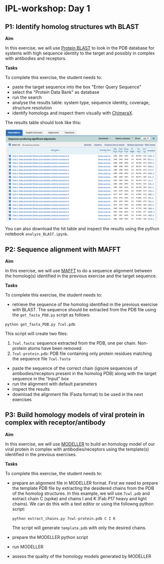 # IPL-workshop: Day 1

## P1: Identify homolog structures wth BLAST

**Aim**

In this exercise, we will use [Protein BLAST](https://blast.ncbi.nlm.nih.gov/Blast.cgi?PROGRAM=blastp&PAGE_TYPE=BlastSearch&LINK_LOC=blasthome) to look in the PDB database for systems with high sequence identity to the target and possibly in complex with antibodies and receptors.

**Tasks**

To complete this exercise, the student needs to:
* paste the target sequence into the box "Enter Query Sequence"
* select the "Protein Data Bank" as database
* run the search
* analyse the results table: system type, sequence identity, coverage, structure resolution
* identify homologs and inspect them visually with [ChimeraX](https://www.cgl.ucsf.edu/chimerax/).

The results table should look like this:

![title](blast.png)

You can also download the hit table and inspect the results using the python notebook ```analyze_BLAST.ipynb```. 

## P2: Sequence alignment with MAFFT

**Aim**

In this exercise, we will use [MAFFT](https://mafft.cbrc.jp/alignment/server/index.html) to do a sequence alignment between the homolog(s) identified in the previous exercise and the target sequence.

**Tasks**

To complete this exercise, the student needs to:

* retrieve the sequence of the homolog identified in the previous exercise with BLAST. 
  The sequence should be extracted from the PDB file using the ```get_fasta_PDB.py``` script as follows:
```
python get_fasta_PDB.py 7cwl.pdb 
```
This script will create two files:
1. ```7cwl.fasta```: sequence extracted from the PDB, one per chain. Non-protein atoms have been removed
2. ```7cwl-protein.pdb```: PDB file containing only protein residues matching the sequence file ```7cwl.fasta``` 

* paste the sequence of the correct chain (ignore sequences of antibodies/receptors present in the homolog PDB) along with the target sequence in the "Input" box
* run the alignment with default parameters
* inspect the results
* download the alignment file (Fasta format) to be used in the next exercises

## P3: Build homology models of viral protein in complex with receptor/antibody

**Aim**

In this exercise, we will use [MODELLER](https://salilab.org/modeller/) to build an homology model of our viral protein in complex with antibodies/receptors using the template(s) identified in the previous exercises.

**Tasks**

To complete this exercise, the student needs to:

* prepare an alignment file in MODELLER format. First we need to prepare the template PDB file by extracting the desidered chains from the PDB of the homolog structures.
  In this example, we will use ```7cwl.pdb``` and extract chain C (spike) and chains I and K (Fab P17 heavy and light chains). We can do this with a text editor or using
  the followng python script:
  
  ```
  python extract_chains.py 7cwl-protein.pdb C I K 

  ```
  The script will generate ```template.pdb``` with only the desired chains.
  
* prepare the MODELLER python script
* run MODELLER
* assess the quality of the homology models generated by MODELLER 

